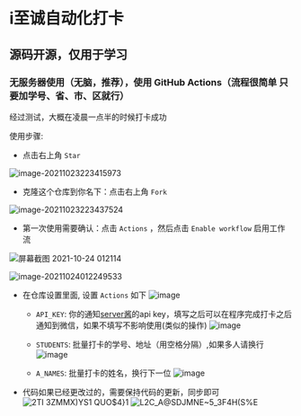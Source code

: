 # i至诚自动化打卡

## 源码开源，仅用于学习

### 无服务器使用（无脑，推荐），使用 GitHub Actions（流程很简单 只要加学号、省、市、区就行）

经过测试，大概在凌晨一点半的时候打卡成功

使用步骤:

- 点击右上角 `Star` 

 ![image-20211023223415973](https://img2020.cnblogs.com/blog/1535189/202110/1535189-20211024011444420-1054435861.png)

- 克隆这个仓库到你名下：点击右上角 `Fork` 

 ![image-20211023223437524](https://img2020.cnblogs.com/blog/1535189/202110/1535189-20211024011444220-574369804.png)

- 第一次使用需要确认：点击 `Actions` ，然后点击 `Enable workflow` 启用工作流

![屏幕截图 2021-10-24 012114](https://img2020.cnblogs.com/blog/1535189/202110/1535189-20211024012336869-1205037702.png)

![image-20211024012249533](https://img2020.cnblogs.com/blog/1535189/202110/1535189-20211024012336425-986933813.png)

- 在仓库设置里面, 设置 `Actions` 如下
  ![image](https://user-images.githubusercontent.com/97134659/185920098-8e62db39-11d0-4404-92ce-f36177b70e9f.png)



  - `API_KEY`: 你的通知[server酱](http://sc.ftqq.com/3.version)的api key，填写之后可以在程序完成打卡之后通知到微信，如果不填写不影响使用(类似的操作)
    ![image](https://user-images.githubusercontent.com/97134659/160978550-d8dd63e0-5faa-4cb5-b623-8deb6a927f4e.png)

 

  -  `STUDENTS`: 批量打卡的学号、地址（用空格分隔）,如果多人请换行
    ![image](https://user-images.githubusercontent.com/97134659/185937224-1c8bf153-ea29-4141-ba1b-58537d2e4eb5.png)


   -  `A_NAMES`: 批量打卡的姓名，换行下一位
   ![image](https://user-images.githubusercontent.com/97134659/185920450-98c06de6-4ffb-45df-bc0a-527102738e42.png)


  

- 代码如果已经更改过的，需要保持代码的更新，同步即可
  ![2TI 3ZMMX)YS1 Q`U`O$4}1](https://user-images.githubusercontent.com/97134659/160979763-5446ebf1-7ce7-4021-9b22-4c127df83f05.png)
  ![L2C_A@SDJMNE~5_3F4H(S%E](https://user-images.githubusercontent.com/97134659/160979805-b186f81f-b526-4622-8256-f8585f8938d9.png)


